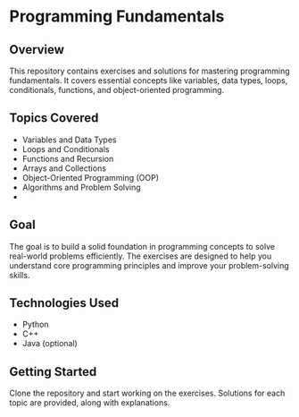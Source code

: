 # Programming Fundamentals

## Overview

This repository contains exercises and solutions for mastering programming fundamentals. It covers essential concepts like variables, data types, loops, conditionals, functions, and object-oriented programming.

## Topics Covered

- Variables and Data Types
- Loops and Conditionals
- Functions and Recursion
- Arrays and Collections
- Object-Oriented Programming (OOP)
- Algorithms and Problem Solving
- 

## Goal

The goal is to build a solid foundation in programming concepts to solve real-world problems efficiently. The exercises are designed to help you understand core programming principles and improve your problem-solving skills.

## Technologies Used

- Python
- C++
- Java (optional)

## Getting Started

Clone the repository and start working on the exercises. Solutions for each topic are provided, along with explanations.
